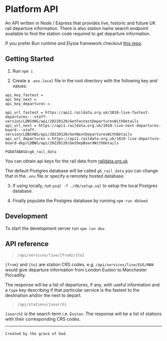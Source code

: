 # Platform API

An API written in Node / Express that provides live, historic and future UK rail departure information. There is also station name search endpoint available to find the station code required to get departure information.

If you prefer Bun runtime and Elysia framework checkout [this repo](https://github.com/orchard0/platform-api-bun).

## Getting Started

1. Run `npm i`

2. Create a `.env.local` file in the root directory with the following key and values:

```
api_key_fastest =
api_key_next =
api_key_departures =

api_url_fastest = https://api1.raildata.org.uk/1010-live-fastest-departures---staff-version/LDBSVWS/api/20220120/GetFastestDeparturesWithDetails
api_url_next = https://api1.raildata.org.uk/1010-live-next-departures-board---staff-version/LDBSVWS/api/20220120/GetNextDeparturesWithDetails
api_url_departures = https://api1.raildata.org.uk/1010-live-departure-board-dep/LDBWS/api/20220120/GetDepBoardWithDetails

PGDATABASE=gb_rail_data
```

You can obtain api keys for the rail data from [raildata.org.uk]()

The default Postgres database will be called `gb_rail_data` you can change that in the `.env` file or specify a remotely hosted database.

3. If using locally, run `psql -f ./db/setup.sql` to setup the local Postgres database.

4. Finally populate the Postgres database by running `npm run dbSeed`

## Development

To start the development server run `npm run dev`.

## API reference

> `/api/services/live/{from}/{to}`

`{from}` and `{to}` are station CRS codes.
e.g. `/api/services/live/EUS/MAN` would give departure information from London Euston to Manchester Piccadilly.

The response will be a list of departures, if any, with useful information and a `type` key describing if that particular service is the fastest to the destination and/or the next to depart.

> `/api/stations/{search}`

`{search}` is the search term i.e. `Euston`. The response will be a list of stations with their corresponding CRS codes.

---

`Created by the grace of God`.
